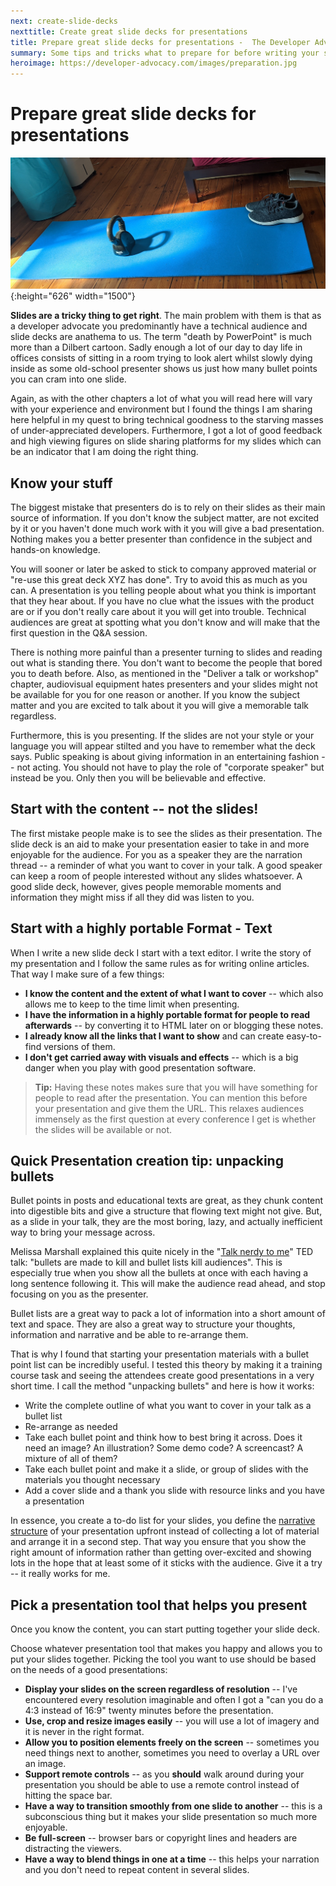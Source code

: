```yaml
---
next: create-slide-decks
nexttitle: Create great slide decks for presentations
title: Prepare great slide decks for presentations -  The Developer Advocacy Handbook
summary: Some tips and tricks what to prepare for before writing your slide decks.
heroimage: https://developer-advocacy.com/images/preparation.jpg
---
```


# Prepare great slide decks for presentations

![Getting ready to work out at home - weights, mat and shoes](images/preparation.jpg){:height="626" width="1500"}

**Slides are a tricky thing to get right**. The main problem with them
is that as a developer advocate you predominantly have a technical
audience and slide decks are anathema to us. The term \"death by
PowerPoint\" is much more than a Dilbert cartoon. Sadly enough a lot of
our day to day life in offices consists of sitting in a room trying to
look alert whilst slowly dying inside as some old-school presenter shows
us just how many bullet points you can cram into one slide.

Again, as with the other chapters a lot of what you will read here will
vary with your experience and environment but I found the things I am
sharing here helpful in my quest to bring technical goodness to the
starving masses of under-appreciated developers. Furthermore, I got a
lot of good feedback and high viewing figures on slide sharing platforms
for my slides which can be an indicator that I am doing the right thing.

## Know your stuff

The biggest mistake that presenters do is to rely on their slides as
their main source of information. If you don\'t know the subject matter, 
are not excited by it or you haven\'t done much work with it you
will give a bad presentation. Nothing makes you a better presenter than
confidence in the subject and hands-on knowledge.

You will sooner or later be asked to stick to company approved material
or \"re-use this great deck XYZ has done\". Try to avoid this as much as
you can. A presentation is you telling people about what you think is
important that they hear about. If you have no clue what the issues with
the product are or if you don\'t really care about it you will get into
trouble. Technical audiences are great at spotting what you don\'t know
and will make that the first question in the Q&A session.

There is nothing more painful than a presenter turning to slides and
reading out what is standing there. You don\'t want to become the people
that bored you to death before. Also, as mentioned in the \"Deliver a
talk or workshop\" chapter, audiovisual equipment hates presenters and
your slides might not be available for you for one reason or another. If
you know the subject matter and you are excited to talk about it you
will give a memorable talk regardless.

Furthermore, this is you presenting. If the slides are not your style or
your language you will appear stilted and you have to remember what the
deck says. Public speaking is about giving information in an
entertaining fashion -- not acting. You should not have to play the role
of \"corporate speaker\" but instead be you. Only then you will be
believable and effective. 

## Start with the content -- not the slides!

The first mistake people make is to see the slides as their
presentation. The slide deck is an aid to make your presentation easier
to take in and more enjoyable for the audience. For you as a speaker
they are the narration thread -- a reminder of what you want to cover in
your talk. A good speaker can keep a room of people interested without
any slides whatsoever. A good slide deck, however, gives people
memorable moments and information they might miss if all they did was 
listen to you.

## Start with a highly portable Format - Text

When I write a new slide deck I start with a text editor. I write the
story of my presentation and I follow the same rules as for writing
online articles. That way I make sure of a few things:

* **I know the content and the extent of what I want to cover** -- which also allows me to keep to the time limit when presenting.
* **I have the information in a highly portable format for people to read afterwards** -- by converting it to HTML later on or blogging these notes.
* **I already know all the links that I want to show** and can create easy-to-find versions of them.
* **I don\'t get carried away with visuals and effects** -- which is a big danger when you play with good presentation software.

> **Tip:** Having these notes makes sure that you will have something for
people to read after the presentation. You can mention this before your
presentation and give them the URL. This relaxes audiences immensely as
the first question at every conference I get is whether the slides will
be available or not.

## Quick Presentation creation tip: unpacking bullets

Bullet points in posts and educational texts are great, as they chunk
content into digestible bits and give a structure that flowing text
might not give. But, as a slide in your talk, they are the most boring,
lazy, and actually inefficient way to bring your message across.

Melissa Marshall explained this quite nicely in the "[Talk nerdy to
me](http:/www.ted.com/talks/melissa_marshall_talk_nerdy_to_me.html)"
TED talk: "bullets are made to kill and bullet lists kill audiences".
This is especially true when you show all the bullets at once with each
having a long sentence following it. This will make the audience read
ahead, and stop focusing on you as the presenter.

Bullet lists are a great way to pack a lot of information into a short
amount of text and space. They are also a great way to structure your
thoughts, information and narrative and be able to re-arrange
them.

That is why I found that starting your presentation materials with a
bullet point list can be incredibly useful. I tested this theory by
making it a training course task and seeing the attendees create good
presentations in a very short time. I call the method "unpacking
bullets" and here is how it works:

* Write the complete outline of what you want to cover in your talk as a bullet list
* Re-arrange as needed
* Take each bullet point and think how to best bring it across. Does it need an image? An illustration? Some demo code? A screencast? A mixture of all of them?
* Take each bullet point and make it a slide, or group of slides with the materials you thought necessary
* Add a cover slide and a thank you slide with resource links and you have a presentation

In essence, you create a to-do list for your slides, you define the
[narrative structure](https://en.wikipedia.org/wiki/Narrative_structure)
of your presentation upfront instead of collecting a lot of material and
arrange it in a second step. That way you ensure that you show 
the right amount of information rather than getting over-excited and
showing lots in the hope that at least some of it sticks with the
audience. Give it a try -- it really works for me.

## Pick a presentation tool that helps you present

Once you know the content, you can start putting together your slide
deck.

Choose whatever presentation tool that makes you happy and allows you to put your slides together. Picking the tool you want to use should be based on the needs of a good presentations:

* **Display your slides on the screen regardless of resolution** -- I've encountered every resolution imaginable and often I got a "can you do a 4:3 instead of 16:9" twenty minutes before the presentation.
* **Use, crop and resize images easily** -- you will use a lot of imagery and it is never in the right format.
* **Allow you to position elements freely on the screen** -- sometimes you need things next to another, sometimes you need to overlay a URL over an image.
* **Support remote controls** -- as you **should** walk around during your presentation you should be able to use a remote control instead of hitting the space bar.
* **Have a way to transition smoothly from one slide to another** -- this is a subconscious thing but it makes your slide presentation so much more enjoyable.
* **Be full-screen** -- browser bars or copyright lines and headers are distracting the viewers.
* **Have a way to blend things in one at a time** -- this helps your narration and you don\'t need to repeat content in several slides.